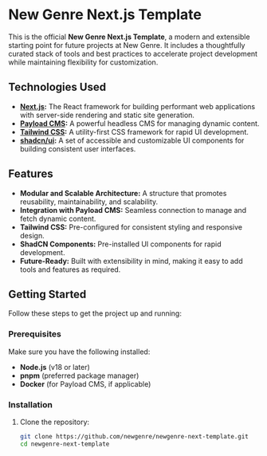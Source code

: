 # New Genre Next.js Template

This is the official **New Genre Next.js Template**, a modern and extensible starting point for future projects at New Genre. It includes a thoughtfully curated stack of tools and best practices to accelerate project development while maintaining flexibility for customization.

## Technologies Used

- **[Next.js](https://nextjs.org/):** The React framework for building performant web applications with server-side rendering and static site generation.
- **[Payload CMS](https://payloadcms.com/):** A powerful headless CMS for managing dynamic content.
- **[Tailwind CSS](https://tailwindcss.com/):** A utility-first CSS framework for rapid UI development.
- **[shadcn/ui](https://ui.shadcn.dev/):** A set of accessible and customizable UI components for building consistent user interfaces.

## Features

- **Modular and Scalable Architecture:** A structure that promotes reusability, maintainability, and scalability.
- **Integration with Payload CMS:** Seamless connection to manage and fetch dynamic content.
- **Tailwind CSS:** Pre-configured for consistent styling and responsive design.
- **ShadCN Components:** Pre-installed UI components for rapid development.
- **Future-Ready:** Built with extensibility in mind, making it easy to add tools and features as required.

## Getting Started

Follow these steps to get the project up and running:

### Prerequisites

Make sure you have the following installed:

- **Node.js** (v18 or later)
- **pnpm** (preferred package manager)
- **Docker** (for Payload CMS, if applicable)

### Installation

1. Clone the repository:

   ```bash
   git clone https://github.com/newgenre/newgenre-next-template.git
   cd newgenre-next-template
